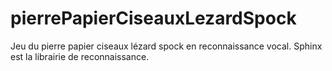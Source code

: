 # pierrePapierCiseauxLezardSpock
Jeu du pierre papier ciseaux lézard spock en reconnaissance vocal. Sphinx est la librairie de reconnaissance.
